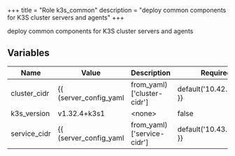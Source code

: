 +++
title = "Role k3s_common"
description = "deploy common components for K3S cluster servers and agents"
+++

deploy common components for K3S cluster servers and agents

## Variables

| Name | Value | Description | Required |
| ---- | ----- | ----------- | -------- |
| cluster_cidr | {{ (server_config_yaml | from_yaml)['cluster-cidr'] | default('10.42.0.0/16') }} | &lt;none&gt; | false  |
| k3s_version | v1.32.4+k3s1 | &lt;none&gt; | false  |
| service_cidr | {{ (server_config_yaml | from_yaml)['service-cidr'] | default('10.43.0.0/16') }} | &lt;none&gt; | false  |
